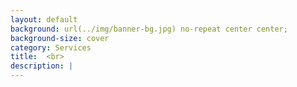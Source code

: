 ```yaml
---
layout: default
background: url(../img/banner-bg.jpg) no-repeat center center;
background-size: cover
category: Services
title:  <br>
description: |
---
```


